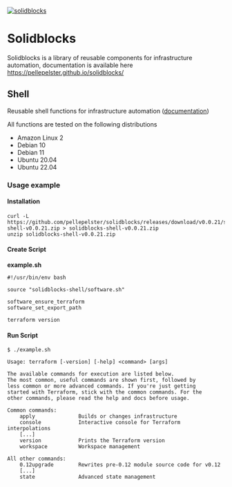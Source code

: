 [![solidblocks](https://github.com/pellepelster/solidblocks/actions/workflows/pipeline.yml/badge.svg)](https://github.com/pellepelster/solidblocks/actions/workflows/pipeline.yml)

# Solidblocks

Solidblocks is a library of reusable components for infrastructure  automation, documentation is available here  https://pellepelster.github.io/solidblocks/

## Shell

Reusable shell functions for infrastructure automation ([documentation](https://pellepelster.github.io/solidblocks/shell/))

All functions are tested on the following distributions

* Amazon Linux 2
* Debian 10
* Debian 11
* Ubuntu 20.04
* Ubuntu 22.04

### Usage example

#### Installation
```
curl -L https://github.com/pellepelster/solidblocks/releases/download/v0.0.21/solidblocks-shell-v0.0.21.zip > solidblocks-shell-v0.0.21.zip
unzip solidblocks-shell-v0.0.21.zip
```

#### Create Script
**example.sh**
```
#!/usr/bin/env bash

source "solidblocks-shell/software.sh"

software_ensure_terraform
software_set_export_path

terraform version
```

#### Run Script

```
$ ./example.sh

Usage: terraform [-version] [-help] <command> [args]

The available commands for execution are listed below.
The most common, useful commands are shown first, followed by
less common or more advanced commands. If you're just getting
started with Terraform, stick with the common commands. For the
other commands, please read the help and docs before usage.

Common commands:
    apply              Builds or changes infrastructure
    console            Interactive console for Terraform interpolations
    [...]
    version            Prints the Terraform version
    workspace          Workspace management

All other commands:
    0.12upgrade        Rewrites pre-0.12 module source code for v0.12
    [...]
    state              Advanced state management

```
